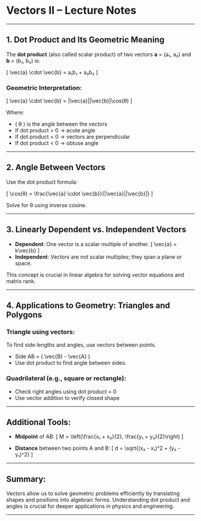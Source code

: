 
# Vectors II – Lecture Notes

---

## 1. Dot Product and Its Geometric Meaning

The **dot product** (also called scalar product) of two vectors **a** = (a₁, a₂) and **b** = (b₁, b₂) is:

\[
\vec{a} \cdot \vec{b} = a₁b₁ + a₂b₂
\]

### Geometric Interpretation:
\[
\vec{a} \cdot \vec{b} = |\vec{a}||\vec{b}|\cos(θ)
\]

Where:
- \( θ \) is the angle between the vectors
- If dot product > 0 → acute angle
- If dot product = 0 → vectors are perpendicular
- If dot product < 0 → obtuse angle

---

## 2. Angle Between Vectors

Use the dot product formula:

\[
\cos(θ) = \frac{\vec{a} \cdot \vec{b}}{|\vec{a}||\vec{b}|}
\]

Solve for θ using inverse cosine.

---

## 3. Linearly Dependent vs. Independent Vectors

- **Dependent**: One vector is a scalar multiple of another.
  \[
  \vec{a} = k\vec{b}
  \]
- **Independent**: Vectors are not scalar multiples; they span a plane or space.

This concept is crucial in linear algebra for solving vector equations and matrix rank.

---

## 4. Applications to Geometry: Triangles and Polygons

### Triangle using vectors:
To find side lengths and angles, use vectors between points.

- Side AB = \( \vec{B} - \vec{A} \)
- Use dot product to find angle between sides.

### Quadrilateral (e.g., square or rectangle):
- Check right angles using dot product = 0
- Use vector addition to verify closed shape

---

## Additional Tools:

- **Midpoint** of AB:
  \[
  M = \left(\frac{x₁ + x₂}{2}, \frac{y₁ + y₂}{2}\right)
  \]

- **Distance** between two points A and B:
  \[
  d = \sqrt{(x₂ - x₁)^2 + (y₂ - y₁)^2}
  \]

---

## Summary:

Vectors allow us to solve geometric problems efficiently by translating shapes and positions into algebraic forms. Understanding dot product and angles is crucial for deeper applications in physics and engineering.

---
